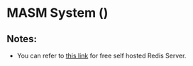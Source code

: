 # MASM System ()

## Notes:
* You can refer to [this link](https://github.com/microsoftarchive/redis/releases/tag/win-3.0.504) for free self hosted Redis Server.
